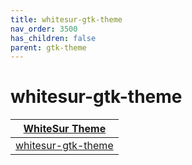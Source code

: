 ```yaml
---
title: whitesur-gtk-theme
nav_order: 3500
has_children: false
parent: gtk-theme
---
```



# whitesur-gtk-theme

| [WhiteSur Theme](https://samwhelp.github.io/note-about-theme/read/desktop-theme/themes/whitesur-theme.html) |
| --- |
| [whitesur-gtk-theme](https://github.com/vinceliuice/WhiteSur-gtk-theme) |
